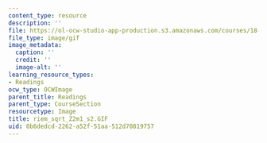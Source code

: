 ```yaml
---
content_type: resource
description: ''
file: https://ol-ocw-studio-app-production.s3.amazonaws.com/courses/18-04-complex-variables-with-applications-fall-1999/0b6dedcd2262a52f51aa512d70819757_riem_sqrt_Z2m1_s2.GIF
file_type: image/gif
image_metadata:
  caption: ''
  credit: ''
  image-alt: ''
learning_resource_types:
- Readings
ocw_type: OCWImage
parent_title: Readings
parent_type: CourseSection
resourcetype: Image
title: riem_sqrt_Z2m1_s2.GIF
uid: 0b6dedcd-2262-a52f-51aa-512d70819757
---
```

